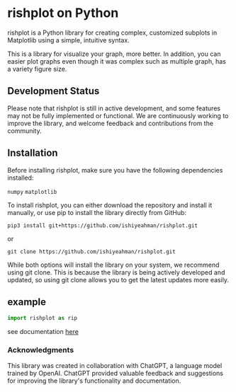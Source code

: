 # rishplot on Python
rishplot is a Python library for creating complex, customized subplots in Matplotlib using a simple, intuitive syntax.

This is a library for visualize your graph, more better.
In addition, you can easier plot graphs even though it was complex such as multiple graph, has a variety figure size.

## Development Status

Please note that rishplot is still in active development, and some features may not be fully implemented or functional. We are continuously working to improve the library, and welcome feedback and contributions from the community.

## Installation
Before installing rishplot, make sure you have the following dependencies installed:

`numpy`
`matplotlib`

To install rishplot, you can either download the repository and install it manually, or use pip to install the library directly from GitHub:
```linux
pip3 install git+https://github.com/ishiyeahman/rishplot.git
```

or

```
git clone https://github.com/ishiyeahman/rishplot.git
```

While both options will install the library on your system, we recommend using git clone. This is because the library is being actively developed and updated, so using git clone allows you to get the latest updates more easily.
## example
```python 
import rishplot as rip
```
see documentation [here](example/README.md)


### Acknowledgments

This library was created in collaboration with ChatGPT, a language model trained by OpenAI. ChatGPT provided valuable feedback and suggestions for improving the library's functionality and documentation.